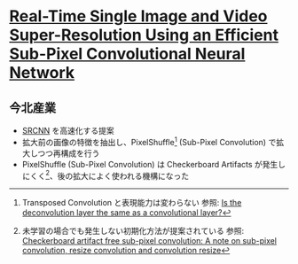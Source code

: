 # [Real-Time Single Image and Video Super-Resolution Using an Efficient Sub-Pixel Convolutional Neural Network](https://arxiv.org/abs/1609.05158)

## 今北産業

* [SRCNN](../SRCNN/) を高速化する提案
* 拡大前の画像の特徴を抽出し、PixelShuffle[^subpixel] (Sub-Pixel Convolution) で拡大しつつ再構成を行う
* PixelShuffle (Sub-Pixel Convolution) は Checkerboard Artifacts が発生しにくく[^ICNR]、後の拡大によく使われる機構になった

[^subpixel]: Transposed Convolution と表現能力は変わらない 参照: [Is the deconvolution layer the same as a convolutional layer?](https://arxiv.org/abs/1609.07009)
[^ICNR]: 未学習の場合でも発生しない初期化方法が提案されている 参照: [Checkerboard artifact free sub-pixel convolution: A note on sub-pixel convolution, resize convolution and convolution resize](https://arxiv.org/abs/1707.02937)
